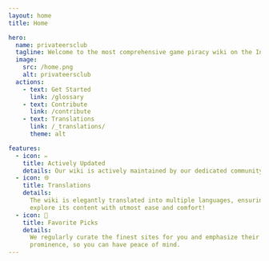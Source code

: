 ```yaml
---
layout: home
title: Home

hero:
  name: privateersclub
  tagline: Welcome to the most comprehensive game piracy wiki on the Internet.
  image:
    src: /home.png
    alt: privateersclub
  actions:
    - text: Get Started
      link: /glossary
    - text: Contribute
      link: /contribute
    - text: Translations
      link: /_translations/
      theme: alt

features:
  - icon: ✏️
    title: Actively Updated
    details: Our wiki is actively maintained by our dedicated community members.
  - icon: 🌐
    title: Translations
    details:
      The wiki is elegantly translated into multiple languages, ensuring you can
      explore its content with utmost ease and comfort!
  - icon: 🌟
    title: Favorite Picks
    details:
      We regularly curate the finest sites for you and emphasize their
      prominence, so you can have peace of mind.
---
```


<!-- <script setup> -->
<!-- import ChristmasCard from './.vitepress/theme/components/ChristmasCard.vue' -->
<!-- </script> -->

<!-- <ChristmasCard /> -->
